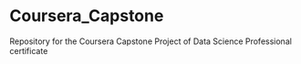 # Coursera_Capstone
Repository for the Coursera Capstone Project of Data Science Professional certificate
